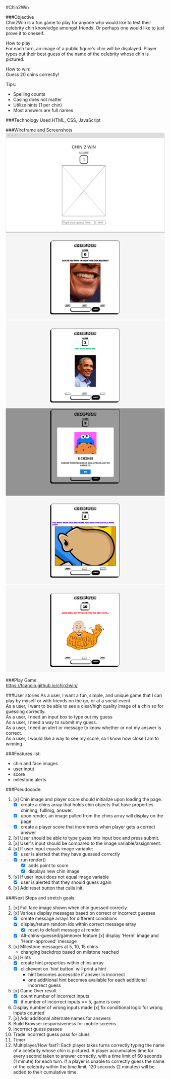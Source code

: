 #Chin2Win


###Objective  
Chin2Win is a fun game to play for anyone who would like to test their celebrity chin knowledge amongst friends. Or perhaps one would like to just prove it to oneself.  

How to play:  
For each turn, an image of a public figure's chin will be displayed. Player types out their best guess of the name of the celebrity whose chin is pictured.

How to win:  
Guess 20 chins correctly!

Tips:  
- Spelling counts  
- Casing does not matter  
- Utilize hints (1 per chin)   
- Most answers are full names

###Technology Used
HTML, CSS, JavaScript

###Wireframe and Screenshots
![wireframe](wireframe.png)
![chin2win_guesschin](chin2win_screenshot1.png)
![chin2win_rightanswer](chin2win_screenshot2.png)
![chin2win_milestone](chin2win_screenshot3.png)
![chin2win_hints](chin2win_screenshot4.png)
![chin2win_gameover](chin2win_screenshot5.png)

###Play Game  
<a href="https://fcancio.github.io/chin2win/">https://fcancio.github.io/chin2win/</a> 


###User stories
As a user, I want a fun, simple, and unique game that I can play by myself or with friends on the go, or at a social event.  
As a user, I want to be able to see a clear/high quality image of a chin so for guessing correctly.  
As a user, I need an input box to type out my guess  
As a user, I need a way to submit my guess.  
As a user, I need an alert or message to know whether or not my answer is correct.  
As a user, I would like a way to see my score, so I know how close I am to winning.  

###Features list:
- chin and face images
- user input
- score
- milestone alerts  

###Pseudocode:

1. [x] Chin image and player score should initialize upon loading the page.  
    - [x] create a chins array that holds chin objects that have properties chinImg, fullImg, answer.  
    - [x] upon render, an image pulled from the chins array will display on the page  
    - [x] create a player score that increments when player gets a correct answer  
2. [x] User should be able to type guess into input box and press submit.  
3. [x] User's input should be compared to the image variable/assignment.  
4. [x] If user input equals image variable:   
   - [x] user is alerted that they have guessed correctly  
   - [x] run render()  
        - [x] adds point to score  
        - [x] displays new chin image   
5. [x] If user input does not equal image variable  
   - [x] user is alerted that they should guess again   
6. [x] Add reset button that calls init.     


###Next Steps and stretch goals:
1. [x] Full face image shown when chin guessed correcly
2. [x] Various display messages based on correct or incorrect guesses
	- [x] create message arrays for different conditions
	- [x] display/return random idx within correct message array
        - [x] reset to default message at render
    - [x] All-chins-guessed/gameover feature
        [x] display 'Herm' image and 'Herm-approved' message
3. [x] Milestone messages at 5, 10, 15 chins
	- changing backdrop based on milstone reached
4. [x] Hints  
	- [x] create hint properties within chins array
	- [x] clickevent on 'hint button' will print a hint
        - hint becomes accessible if answer is incorrect
        - one additional hint becomes available for each additional incorrect guess
5. [x] Game Over result  
	- [x] count number of incorrect inputs
	- [x] if number of incorrect inputs == 5, game is over  
6. Display number of wrong inputs made
	[x] fix conditional logic for wrong inputs counted
7. [x] Add additional alternate names for answers
8. Build Browser responsiveness for mobile screens
8. Incorrect guess passes
9. Trade incorrect guess pass for clues
10. Timer
11. Multiplayer/How fast?: Each player takes turns correctly typing the name of a celebrity whose chin is pictured. A player accumulates  time for every second taken to answer correctly, with a time limit of 60 seconds (1 minute) for each turn. If a player is unable to correctly guess the name of the celebrity within the time limit, 120 seconds (2 minutes) will be added to their cumulative time.